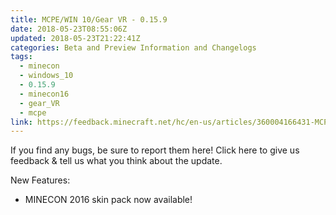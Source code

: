 ```yaml
---
title: MCPE/WIN 10/Gear VR - 0.15.9
date: 2018-05-23T08:55:06Z
updated: 2018-05-23T21:22:41Z
categories: Beta and Preview Information and Changelogs
tags:
  - minecon
  - windows_10
  - 0.15.9
  - minecon16
  - gear_VR
  - mcpe
link: https://feedback.minecraft.net/hc/en-us/articles/360004166431-MCPE-WIN-10-Gear-VR-0-15-9
---
```


If you find any bugs, be sure to report them here! Click here to give us feedback & tell us what you think about the update.

New Features:

- MINECON 2016 skin pack now available!

<div>

 

</div>
